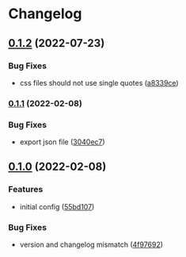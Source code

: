 # Changelog

## [0.1.2](https://github.com/V-ed/prettier-config/compare/prettier-config-v0.1.1...prettier-config-v0.1.2) (2022-07-23)


### Bug Fixes

* css files should not use single quotes ([a8339ce](https://github.com/V-ed/prettier-config/commit/a8339ce6b78f269fd76b5bb813b9bfe7f31cf05d))

### [0.1.1](https://github.com/V-ed/prettier-config/compare/prettier-config-v0.1.0...prettier-config-v0.1.1) (2022-02-08)


### Bug Fixes

* export json file ([3040ec7](https://github.com/V-ed/prettier-config/commit/3040ec7455eaab62f7a1a787c8681396ca1519cd))

## [0.1.0](https://github.com/V-ed/prettier-config/compare/prettier-config-v0.0.1...prettier-config-v0.1.0) (2022-02-08)


### Features

* initial config ([55bd107](https://github.com/V-ed/prettier-config/commit/55bd107463a0390c98a5359684953e910d73822a))


### Bug Fixes

* version and changelog mismatch ([4f97692](https://github.com/V-ed/prettier-config/commit/4f976922fc8b66e459d92b9bc540e19e2b9cf59f))
